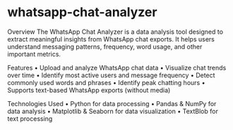# whatsapp-chat-analyzer

Overview
The WhatsApp Chat Analyzer is a data analysis tool designed to extract meaningful insights from WhatsApp chat exports. It helps users understand messaging patterns, frequency, word usage, and other important metrics.

Features
•	Upload and analyze WhatsApp chat data
•	Visualize chat trends over time
•	Identify most active users and message frequency
•	Detect commonly used words and phrases
•	Identify peak chatting hours
•	Supports text-based WhatsApp exports (without media)

Technologies Used
•	Python for data processing
•	Pandas & NumPy for data analysis
•	Matplotlib & Seaborn for data visualization
•	TextBlob for text processing
